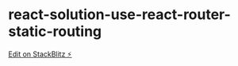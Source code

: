 # react-solution-use-react-router-static-routing

[Edit on StackBlitz ⚡️](https://stackblitz.com/edit/react-solution-use-react-router-static-routing)